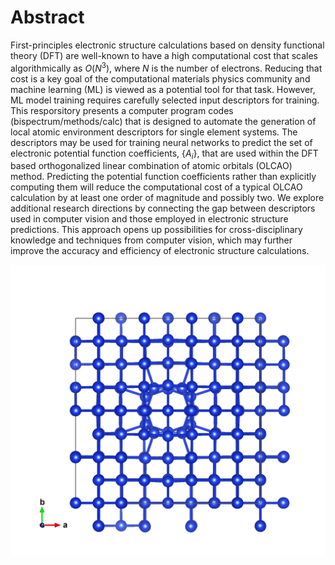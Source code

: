 # Abstract 
First-principles electronic structure calculations based on density functional theory (DFT) are well-known to have a high computational cost that scales algorithmically as $O(N^3)$, where $N$ is the number of electrons. Reducing that cost is a key goal of the computational materials physics community and machine learning (ML) is viewed as a potential tool for that task. However, ML model training requires carefully selected input descriptors for training. This resporsitory presents a computer program codes (bispectrum/methods/calc) that is designed to automate the generation of local atomic environment descriptors for single element systems. The descriptors may be used for training neural networks to predict the set of electronic potential function coefficients, $\{A_i\}$, that are used within the DFT based orthogonalized linear combination of atomic orbitals (OLCAO) method. Predicting the potential function coefficients rather than explicitly computing them will reduce the computational cost of a typical OLCAO calculation by at least one order of magnitude and possibly two. We explore additional research directions by connecting the gap between descriptors used in computer vision and those employed in electronic structure predictions. This approach opens up possibilities for cross-disciplinary knowledge and techniques from computer vision, which may further improve the accuracy and efficiency of electronic structure calculations.

![Example](https://github.com/dtht2d/bispectrum_component/blob/main/plots/various-si-models-testing/cif-files/I4-si.png)



